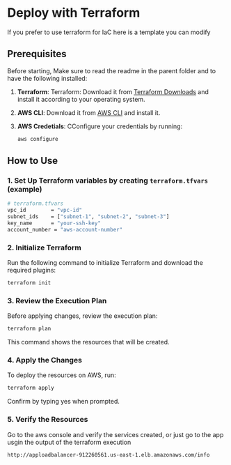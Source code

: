 # Deploy with Terraform

If you prefer to use terraform for IaC here is a template you can modify

## Prerequisites

Before starting, Make sure to read the readme in the parent folder and to have the following installed:

1. **Terraform**: Terraform: Download it from [Terraform Downloads](https://www.terraform.io/downloads) and install it according to your operating system.
2. **AWS CLI**: Download it from [AWS CLI](https://aws.amazon.com/cli/) and install it.
3. **AWS Credetials**: CConfigure your credentials by running:

   ```bash
   aws configure
    ```

## How to Use

### 1. Set Up Terraform variables by creating `terraform.tfvars` (example)
```bash
# terraform.tfvars
vpc_id        = "vpc-id"
subnet_ids    = ["subnet-1", "subnet-2", "subnet-3"]
key_name      = "your-ssh-key"
account_number = "aws-account-number"
```

### 2. **Initialize Terraform**
Run the following command to initialize Terraform and download the required plugins:
```bash
terraform init
```
### 3. **Review the Execution Plan**
Before applying changes, review the execution plan:
```bash
terraform plan
```
This command shows the resources that will be created.

### 4. **Apply the Changes**
To deploy the resources on AWS, run:
```bash
terraform apply
```
Confirm by typing yes when prompted.

### 5. **Verify the Resources**

Go to the aws console and verify the services created, or just go to the app usgin the output of the terraform execution

```bash
http://apploadbalancer-912260561.us-east-1.elb.amazonaws.com/info
```